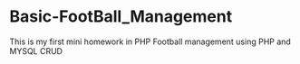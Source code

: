 # Basic-FootBall_Management
This is my first mini homework in PHP
 Football management using PHP and MYSQL CRUD

